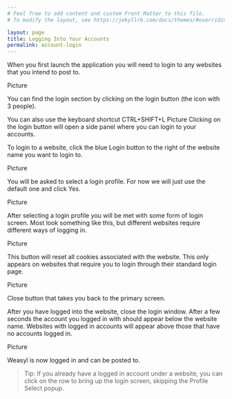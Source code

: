 ```yaml
---
# Feel free to add content and custom Front Matter to this file.
# To modify the layout, see https://jekyllrb.com/docs/themes/#overriding-theme-defaults

layout: page
title: Logging Into Your Accounts
permalink: account-login
---
```


When you first launch the application you will need to login to any websites that you intend to post to.

Picture

You can find the login section by clicking on the login button (the icon with 3 people).

You can also use the keyboard shortcut CTRL+SHIFT+L
Picture
Clicking on the login button will open a side panel where you can login to your accounts.

To login to a website, click the blue Login button to the right of the website name you want to login to.

Picture

You will be asked to select a login profile. For now we will just use the default one and click Yes.

Picture

After selecting a login profile you will be met with some form of login screen. Most look something like this, but different websites require different ways of logging in.

Picture

This button will reset all cookies associated with the website. This only appears on websites that require you to login through their standard login page.
	
Picture

Close button that takes you back to the primary screen.

After you have logged into the website, close the login window. After a few seconds the account you logged in with should appear below the website name. Websites with logged in accounts will appear above those that have no accounts logged in.

Picture

Weasyl is now logged in and can be posted to.

> Tip: If you already have a logged in account under a website, you can click on the row to bring up the login screen, skipping the Profile Select popup.

